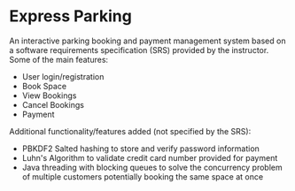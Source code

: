 # Express Parking

An interactive parking booking and payment management system based on a software requirements specification (SRS) provided by the instructor.</br>
Some of the main features:
- User login/registration
- Book Space
- View Bookings
- Cancel Bookings
- Payment

Additional functionality/features added (not specified by the SRS):
- PBKDF2 Salted hashing to store and verify password information
- Luhn's Algorithm to validate credit card number provided for payment
- Java threading with blocking queues to solve the concurrency problem of multiple customers potentially booking the same space at once
